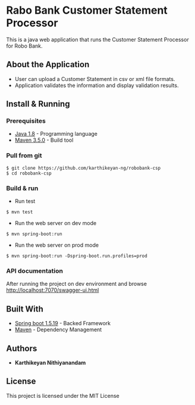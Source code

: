 # Rabo Bank Customer Statement Processor
This is a java web application that runs the Customer Statement Processor for Robo Bank. 

## About the Application
* User can upload a Customer Statement in csv or xml file formats.
* Application validates the information and display validation results. 

## Install & Running
 
### Prerequisites
* [Java 1.8](http://www.oracle.com/technetwork/java/javase/downloads/index.html)  - Programming language
* [Maven 3.5.0](https://maven.apache.org/download.cgi) - Build tool


### Pull from git 
```
$ git clone https://github.com/karthikeyan-ng/robobank-csp
$ cd robobank-csp
```

### Build & run 

* Run test
```
$ mvn test
```

* Run the web server on dev mode
```
$ mvn spring-boot:run
```

* Run the web server on prod mode
```
$ mvn spring-boot:run -Dspring-boot.run.profiles=prod
```

### API documentation
After running the project on dev environment and browse
[http://localhost:7070/swagger-ui.html](http://localhost:7070/swagger-ui.html)

## Built With
* [Spring boot 1.5.19](https://projects.spring.io/spring-boot/) - Backed Framework
* [Maven](https://maven.apache.org/) - Dependency Management

## Authors

* **Karthikeyan Nithiyanandam**

## License

This project is licensed under the MIT License

